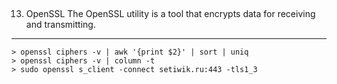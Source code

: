 
## ################################################################
13. OpenSSL
The OpenSSL utility is a tool that encrypts data for receiving and transmitting. 

-------------------------------------------------------------------

	> openssl ciphers -v | awk '{print $2}' | sort | uniq
	> openssl ciphers -v | column -t
	> sudo openssl s_client -connect setiwik.ru:443 -tls1_3
	

